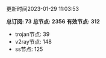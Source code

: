 更新时间2023-01-29 11:03:53

**总订阅: 73**
**总节点: 2356**
**有效节点: 312**
- trojan节点: 39
- v2ray节点: 148
- ss节点: 125
